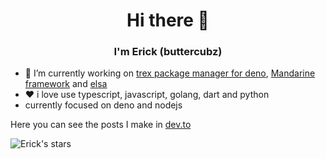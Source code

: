 <h1 align="center">Hi there 👋</h1>
<p align="center">
 <!-- <img src="https://i.ibb.co/2tMT2T7/banner-1.png" align="center" /> --->
  <h3 align="center">I'm Erick (buttercubz)</h3>
</p>

- 🔭 I’m currently working on [trex package manager for deno](https://crewdevio.mod.land/projects/Trex), [Mandarine framework](https://www.mandarinets.org/) and [elsa](https://github.com/elsaland/elsa)
- ❤ i love use typescript, javascript, golang, dart and python
- currently focused on deno and nodejs

Here you can see the posts I make in [dev.to](https://dev.to/buttercubz)

![Erick's stars](https://github-readme-stats.vercel.app/api?username=buttercubz&show_icons=true)


